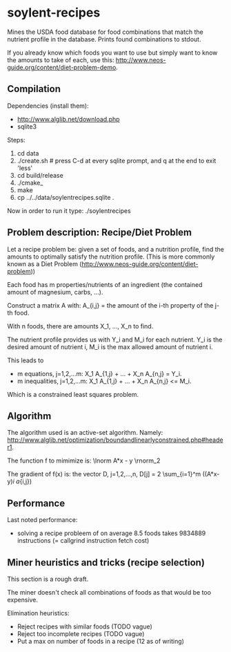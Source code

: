 soylent-recipes
===============

Mines the USDA food database for food combinations that match the nutrient
profile in the database. Prints found combinations to stdout.

If you already know which foods you want to use but simply want to know the
amounts to take of each, use this:
http://www.neos-guide.org/content/diet-problem-demo.

Compilation
-----------

Dependencies (install them):

- http://www.alglib.net/download.php
- sqlite3

Steps:

1. cd data
2. ./create.sh  # press C-d at every sqlite prompt, and q at the end to exit 'less'
3. cd build/release
4. ./cmake\_
5. make
6. cp ../../data/soylentrecipes.sqlite .

Now in order to run it type: ./soylentrecipes

Problem description: Recipe/Diet Problem
----------------------------------------

Let a recipe problem be: given a set of foods, and a nutrition profile, find
the amounts to optimally satisfy the nutrition profile. (This is more commonly known as a
Diet Problem (http://www.neos-guide.org/content/diet-problem))

Each food has m properties/nutrients of an ingredient (the contained amount of magnesium, carbs, ...).

Construct a matrix A with: A_{i,j} = the amount of the i-th property of the j-th food.

With n foods, there are amounts X_1, ..., X_n to find.

The nutrient profile provides us with Y_i and M_i for each nutrient. Y_i is the desired amount of nutrient i, M_i is the max allowed amount of nutrient i.

This leads to
- m equations, j=1,2,...m: X_1 A_{1,j} + ... + X_n A_{n,j} = Y_i. 
- m inequalities, j=1,2,...m: X_1 A_{1,j} + ... + X_n A_{n,j} <= M_i. 

Which is a constrained least squares problem.

Algorithm
---------

The algorithm used is an active-set algorithm. Namely: http://www.alglib.net/optimization/boundandlinearlyconstrained.php#header1.

The function f to mimimize is: \lnorm A\*x - y \rnorm_2

The gradient of f(x) is: the vector D, j=1,2,...,n, D[j] =  2 \sum_{i=1}^m ((A\*x-y)_i a_{i,j})

Performance
-----------

Last noted performance:

- solving a recipe probleem of on average 8.5 foods takes 9834889 instructions (= callgrind instruction fetch cost)

Miner heuristics and tricks (recipe selection)
----------------------------------------------

This section is a rough draft.

The miner doesn't check all combinations of foods as that would be too expensive.

Elimination heuristics:

- Reject recipes with similar foods (TODO vague)
- Reject too incomplete recipes (TODO vague)
- Put a max on number of foods in a recipe (12 as of writing)

